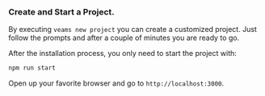 ### Create and Start a Project.

By executing `veams new project` you can create a customized project. 
Just follow the prompts and after a couple of minutes you are ready to go. 

After the installation process, you only need to start the project with: 

``` bash 
npm run start
```

Open up your favorite browser and go to `http://localhost:3000`. 